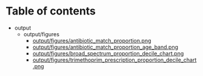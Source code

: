 # Table of contents

* output
  * output/figures
    * [output/figures/antibiotic_match_proportion.png](output/figures/antibiotic_match_proportion.png)
    * [output/figures/antibiotic_match_proportion_age_band.png](output/figures/antibiotic_match_proportion_age_band.png)
    * [output/figures/broad_spectrum_proportion_decile_chart.png](output/figures/broad_spectrum_proportion_decile_chart.png)
    * [output/figures/trimethoprim_prescription_proportion_decile_chart.png](output/figures/trimethoprim_prescription_proportion_decile_chart.png)
